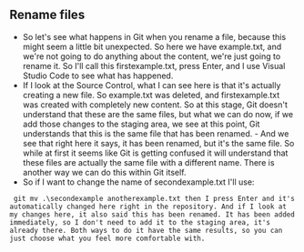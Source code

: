 ## Rename files

- So let's see what happens in Git when you rename a file, because this might seem a little bit unexpected. So here we have example.txt, and we're not going to do anything about the content, we're just going to rename it. So I'll call this firstexample.txt, press Enter, and I use Visual Studio Code to see what has happened. 
- If I look at the Source Control, what I can see here is that it's actually creating a new file. So example.txt was deleted, and firstexample.txt was created with completely new content. So at this stage, Git doesn't understand that these are the same files, but what we can do now, if we add those changes to the staging area, we see at this point, Git understands that this is the same file that has been renamed. - And we see that right here it says, it has been renamed, but it's the same file. So while at first it seems like Git is getting confused it will understand that these files are actually the same file with a different name. There is another way we can do this within Git itself. 
- So if I want to change the name of secondexample.txt I'll use:
```
 git mv .\secondexample anotherexample.txt then I press Enter and it's automatically changed here right in the repository. And if I look at my changes here, it also said this has been renamed. It has been added immediately, so I don't need to add it to the staging area, it's already there. Both ways to do it have the same results, so you can just choose what you feel more comfortable with.